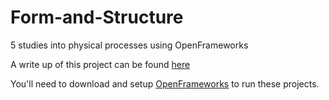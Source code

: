 # Form-and-Structure

5 studies into physical processes using OpenFrameworks

A write up of this project can be found [here](http://doc.gold.ac.uk/compartsblog/index.php/work/form-and-structure/)

You'll need to download and setup [OpenFrameworks](http://openframeworks.cc/download/) to run these projects.

